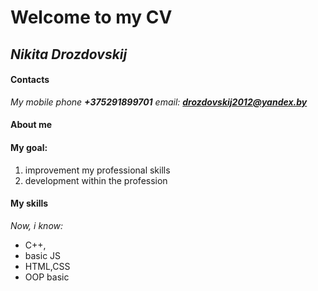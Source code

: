 # Welcome to my CV #
## *Nikita Drozdovskij* ##
#### Contacts ####
 *My mobile phone **+375291899701** email: **drozdovskij2012@yandex.by***
 #### About me ####

#### My goal: ####
 1. improvement my professional skills 
 2. development within the profession
 
#### My skills ####
 *Now, i know:*
  * C++,
   * basic JS
   * HTML,CSS
   * OOP basic
